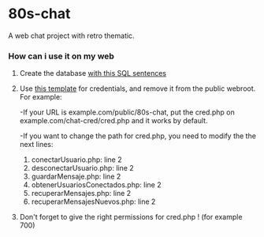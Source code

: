 # 80s-chat
A web chat project with retro thematic.

### How can i use it on my web
1. Create the database <a href="https://github.com/campopenedo/80s-chat/blob/main/80chat/instalation/database.sql">with this SQL sentences</a>
2. Use <a href="https://github.com/campopenedo/80s-chat/blob/main/80chat/instalation/cred.php">this template</a> for credentials, and remove it from the public webroot. For example:

    -If your URL is example.com/public/80s-chat, put the cred.php on example.com/chat-cred/cred.php and it works by default.
  
    -If you want to change the path for cred.php, you need to modify the the next lines:
    
    1.  conectarUsuario.php: line 2
    2.  desconectarUsuario.php: line 2
    3.  guardarMensaje.php: line 2
    4.  obtenerUsuariosConectados.php: line 2
    5.  recuperarMensajes.php: line 2
    6.  recuperarMensajesNuevos.php: line 2

3. Don't forget to give the right permissions for cred.php ! (for example 700)
